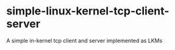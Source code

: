 # simple-linux-kernel-tcp-client-server
A simple in-kernel tcp client and server implemented as LKMs
